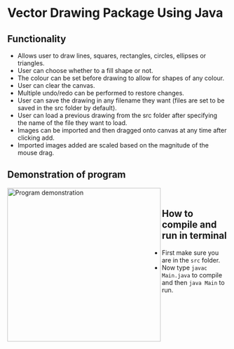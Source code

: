 # Vector Drawing Package Using Java                        

## Functionality
- Allows user to draw lines, squares, rectangles, circles, ellipses or triangles.
- User can choose whether to a fill shape or not.
- The colour can be set before drawing to allow for shapes of any colour.
- User can clear the canvas.
- Multiple undo/redo can be performed to restore changes.
- User can save the drawing in any filename they want (files are set to be saved in the src folder by default).
- User can load a previous drawing from the src folder after specifying the name of the file they want to load.
- Images can be imported and then dragged onto canvas at any time after clicking add.
- Imported images added are scaled based on the magnitude of the mouse drag.

## Demonstration of program  
<img align="left" alt = "Program demonstration" width="350px" src="https://i.imgflip.com/4nctab.gif" />

<br>

## How to  compile and run in terminal
- First make sure you are in the `src` folder.
- Now type `javac Main.java` to compile and then `java Main` to run.
